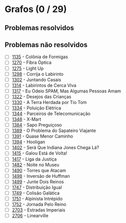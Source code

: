 # Grafos (0 / 29)



## Problemas resolvidos


## Problemas não resolvidos

- [ ]  [1135](https://www.beecrowd.com.br/judge/pt/problems/view/1135) - Colônia de Formigas
- [ ]  [1270](https://www.beecrowd.com.br/judge/pt/problems/view/1270) - Fibra Óptica
- [ ]  [1275](https://www.beecrowd.com.br/judge/pt/problems/view/1275) - Light Up
- [ ]  [1298](https://www.beecrowd.com.br/judge/pt/problems/view/1298) - Corrija o Labirinto
- [ ]  [1302](https://www.beecrowd.com.br/judge/pt/problems/view/1302) - Juntando Casais
- [ ]  [1314](https://www.beecrowd.com.br/judge/pt/problems/view/1314) - Labirintos de Cerca Viva
- [ ]  [1317](https://www.beecrowd.com.br/judge/pt/problems/view/1317) - Eu Odeio SPAM, Mas Algumas Pessoas Amam
- [ ]  [1322](https://www.beecrowd.com.br/judge/pt/problems/view/1322) - Desejos das Crianças
- [ ]  [1330](https://www.beecrowd.com.br/judge/pt/problems/view/1330) - A Terra Herdada por Tio Tom
- [ ]  [1334](https://www.beecrowd.com.br/judge/pt/problems/view/1334) - Poluição Elétrica
- [ ]  [1344](https://www.beecrowd.com.br/judge/pt/problems/view/1344) - Parceiros de Telecomunicação
- [ ]  [1348](https://www.beecrowd.com.br/judge/pt/problems/view/1348) - X-Mart
- [ ]  [1384](https://www.beecrowd.com.br/judge/pt/problems/view/1384) - Sapo Preguiçoso
- [ ]  [1389](https://www.beecrowd.com.br/judge/pt/problems/view/1389) - O Problema do Sapateiro Viajante
- [ ]  [1391](https://www.beecrowd.com.br/judge/pt/problems/view/1391) - Quase Menor Caminho
- [ ]  [1394](https://www.beecrowd.com.br/judge/pt/problems/view/1394) - Hooligan
- [ ]  [1402](https://www.beecrowd.com.br/judge/pt/problems/view/1402) - Será Que Indiana Jones Chega Lá?
- [ ]  [1415](https://www.beecrowd.com.br/judge/pt/problems/view/1415) - Galou Está de Volta!
- [ ]  [1417](https://www.beecrowd.com.br/judge/pt/problems/view/1417) - Liga da Justiça
- [ ]  [1482](https://www.beecrowd.com.br/judge/pt/problems/view/1482) - Noite no Museu
- [ ]  [1490](https://www.beecrowd.com.br/judge/pt/problems/view/1490) - Torres que Atacam
- [ ]  [1498](https://www.beecrowd.com.br/judge/pt/problems/view/1498) - Inversão de Huffman
- [ ]  [1499](https://www.beecrowd.com.br/judge/pt/problems/view/1499) - Junte Dois Reinos
- [ ]  [1747](https://www.beecrowd.com.br/judge/pt/problems/view/1747) - Distribuição Igual
- [ ]  [1749](https://www.beecrowd.com.br/judge/pt/problems/view/1749) - Colisão Galática
- [ ]  [1751](https://www.beecrowd.com.br/judge/pt/problems/view/1751) - Alpinista Intrépido
- [ ]  [1752](https://www.beecrowd.com.br/judge/pt/problems/view/1752) - Jornada Pelo Reino
- [ ]  [2703](https://www.beecrowd.com.br/judge/pt/problems/view/2703) - Estradas Imperiais
- [ ]  [2706](https://www.beecrowd.com.br/judge/pt/problems/view/2706) - Linearville